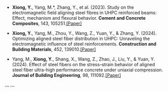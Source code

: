 - <strong>Xiong, Y.</strong>, Yang, M.*, Zhang, Y., et al. (2023). Study on the electromagnetic field aligning steel fibres in UHPC reinforced beams: Effect, mechanism and flexural behavior. <strong>Cement and Concrete Composites</strong>, 143, 105251.[[Paper]](https://doi.org/10.1016/j.cemconcomp.2023.105251)

- <strong>Xiong, Y.</strong>, Yang, M., Zhou, Y., Wang, Z., Yuan, Y., & Zhang, Y. (2024). Optimizing aligned steel fiber distribution in UHPC: Unraveling the electromagnetic influence of steel reinforcements. <strong>Construction and Building Materials</strong>, 452, 139010.[[Paper]](https://doi.org/10.1016/j.conbuildmat.2024.139010)

- Yang, M., <strong>Xiong, Y.</strong>, Shang, X., Wang, Z., Zhao, J., Liu, Y., & Yuan, Y. (2024). Effect of steel fibers on the stress–strain behavior of aligned steel fiber ultra-high performance concrete under uniaxial compression. <strong>Journal of Building Engineering</strong>, 98, 111092.[[Paper]](https://doi.org/10.1016/j.jobe.2024.111092)

<strong>... ...</strong>

